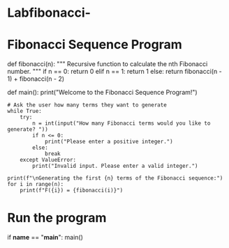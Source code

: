 # Labfibonacci-
# Fibonacci Sequence Program

def fibonacci(n):
    """
    Recursive function to calculate the nth Fibonacci number.
    """
    if n == 0:
        return 0
    elif n == 1:
        return 1
    else:
        return fibonacci(n - 1) + fibonacci(n - 2)

def main():
    print("Welcome to the Fibonacci Sequence Program!")

    # Ask the user how many terms they want to generate
    while True:
        try:
            n = int(input("How many Fibonacci terms would you like to generate? "))
            if n <= 0:
                print("Please enter a positive integer.")
            else:
                break
        except ValueError:
            print("Invalid input. Please enter a valid integer.")

    print(f"\nGenerating the first {n} terms of the Fibonacci sequence:")
    for i in range(n):
        print(f"F({i}) = {fibonacci(i)}")

# Run the program
if __name__ == "__main__":
    main()

